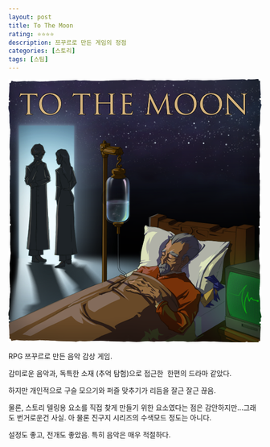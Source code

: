 ```yaml
---
layout: post
title: To The Moon
rating: ⭐️⭐️⭐️⭐️
description: 쯔꾸르로 만든 게임의 정점
categories: [스토리]
tags: [스팀]
---
```


![To The Moon](../../img/2013/to_the_moon.png)

RPG 쯔꾸르로 만든 음악 감상 게임.

감미로운 음악과, 독특한 소재 (추억 탐험)으로 접근한  한편의 드라마 같았다.

하지만 개인적으로 구슬 모으기와 퍼즐 맞추기가 리듬을 잘근 잘근 끊음.

물론, 스토리 텔링용 요소를 직접 찾게 만들기 위한 요소였다는 점은 감안하지만...그래도 번거로운건 사실. 아 물론 진구지 시리즈의 수색모드 정도는 아니다.

설정도 좋고, 전개도 좋았음. 특히 음악은 매우 적절하다.
